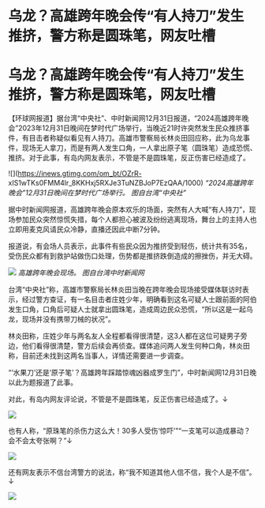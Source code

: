 # 乌龙？高雄跨年晚会传“有人持刀”发生推挤，警方称是圆珠笔，网友吐槽

# 乌龙？高雄跨年晚会传“有人持刀”发生推挤，警方称是圆珠笔，网友吐槽

【环球网报道】据台湾“中央社”、中时新闻网12月31日报道，“2024高雄跨年晚会”2023年12月31日晚间在梦时代广场举行，当晚近21时许突然发生民众推挤事件，有目击者称疑似看见有人持刀。高雄市警察局长林炎田回应称，此为乌龙事件，现场无人拿刀，而是有两人发生口角，一人拿出原子笔（圆珠笔）造成恐慌、推挤。对于此事，有岛内网友表示，不管是不是圆珠笔，反正伤害已经造成了。

![](https://inews.gtimg.com/om_bt/OZrR-
xIS1wTKs0FMM4lr_8KKHxj5RXJe3TuNZBJoP7EzQAA/1000)
_“2024高雄跨年晚会”12月31日晚间在梦时代广场举行。 图自台湾“中央社”_

据中时新闻网报道，高雄跨年晚会原本欢乐的场面，突然有人大喊“有人持刀”，现场参加民众突然惊慌失措，每个人都担心被波及纷纷逃离现场，舞台上的主持人也立即用麦克风请民众冷静，直播还因此中断7分钟。

报道说，有会场人员表示，此事件有些民众因为推挤受到轻伤，统计共有35名，受伤民众都有到救护站做伤口处理，伤势都是推挤跌倒造成的擦挫伤，并无大碍。

![](https://inews.gtimg.com/om_bt/OEvTfalyjpkyokxj4_Npkywkw_HcyV4nZa_UUl9ZYrTg8AA/1000)
_高雄跨年晚会现场。 图自台湾中时新闻网_

台湾“中央社”称，高雄市警察局长林炎田当晚在跨年晚会现场接受媒体联访时表示，经过警方查证，有一名目击者庄姓少年，明确看到这名可疑人士跟前面的阿伯发生口角，口角后可疑人士就拿出圆珠笔，造成周边民众恐慌，“所以这是一起乌龙，现场并没有携带刀械的状况”。

林炎田称，庄姓少年与两名友人全程都看得很清楚，这3人都在这位可疑男子旁边，他们看得很清楚，警方后续会再侦查。媒体追问两人发生何种口角，林炎田称，目前还未找到这两名当事人，详情还需要进一步调查。

“‘水果刀’还是‘原子笔’？高雄跨年踩踏惊魂凶器成罗生门”，中时新闻网12月31日晚以此为题报道了此事。

对此，有岛内网友评论说，不管是不是圆珠笔，反正伤害已经造成了。↓

![](https://inews.gtimg.com/om_bt/OncIQOIRkGBBDIL34vxguFONblj7zT7Wb5OIu6zs5-1cIAA/1000)

也有人称，“原珠笔的杀伤力这么大！30多人受伤‘惊吓’”“一支笔可以造成暴动？会不会太夸张啊？”↓

![](https://inews.gtimg.com/om_bt/OicNpEFIAWx7Wn7sl2iUELk4gDADTIdXFO4Qry7eK9tdgAA/1000)

还有网友表示不信台湾警方的说法，称“我不知道其他人信不信，我个人是不信”。↓

![](https://inews.gtimg.com/om_bt/O8Szhs_OLFNEZFocnyg9NuKBWc6t5fH_yc5Yy-4uJ2s8IAA/1000)

